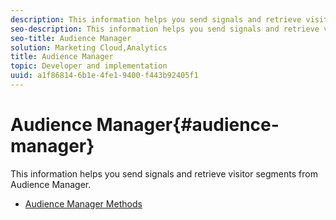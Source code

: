 ```yaml
---
description: This information helps you send signals and retrieve visitor segments from Audience Manager.
seo-description: This information helps you send signals and retrieve visitor segments from Audience Manager.
seo-title: Audience Manager
solution: Marketing Cloud,Analytics
title: Audience Manager
topic: Developer and implementation
uuid: a1f86814-6b1e-4fe1-9400-f443b92405f1
---
```


# Audience Manager{#audience-manager}

This information helps you send signals and retrieve visitor segments from Audience Manager.

* [Audience Manager Methods](/help/ios/amm/aam-methods.md)